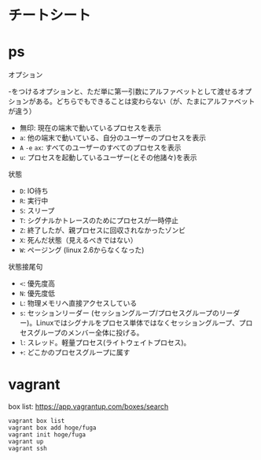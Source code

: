 # チートシート

# ps

オプション

-をつけるオプションと、ただ単に第一引数にアルファベットとして渡せるオプションがある。どちらでもできることは変わらない（が、たまにアルファベットが違う）

- 無印: 現在の端末で動いているプロセスを表示
- `a`: 他の端末で動いている、自分のユーザーのプロセスを表示
- `A` `-e` `ax`: すべてのユーザーのすべてのプロセスを表示
- `u`: プロセスを起動しているユーザー(とその他諸々)を表示

状態

- `D`: IO待ち
- `R`: 実行中
- `S`: スリープ
- `T`: シグナルかトレースのためにプロセスが一時停止
- `Z`: 終了したが、親プロセスに回収されなかったゾンビ
- `X`: 死んだ状態（見えるべきではない）
- `W`: ページング (linux 2.6からなくなった)

状態接尾句

- `<`: 優先度高
- `N`: 優先度低
- `L`: 物理メモリへ直接アクセスしている
- `s`: セッションリーダー (セッショングループ/プロセスグループのリーダー)。Linuxではシグナルをプロセス単体ではなくセッショングループ、プロセスグループのメンバー全体に投げる。
- `l`: スレッド。軽量プロセス(ライトウェイトプロセス)。
- `+`: どこかのプロセスグループに属す

# vagrant

box list: https://app.vagrantup.com/boxes/search

```
vagrant box list
vagrant box add hoge/fuga
vagrant init hoge/fuga
vagrant up
vagrant ssh
```

